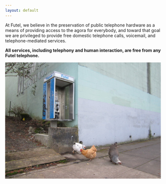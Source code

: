 ```yaml
---
layout: default
---
```


<p class='lead'>At Futel, we believe in the preservation of public telephone hardware as a means of providing access to the agora for everybody, and toward that goal we are privileged to provide free domestic telephone calls, voicemail, and telephone-mediated services.</p>

**All services, including telephony and human interaction, are free from any Futel telephone.**
    
![Chickens](/images/chickens.jpg)